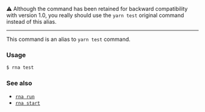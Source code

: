 ⚠️  Although the command has been retained for backward compatibility with version 1.0, you really should use the `yarn test` original command instead of this alias.

---

This command is an alias to `yarn test` command.

### Usage
```sh
$ rna test
```

### See also

* [`rna run`](../run/)
* [`rna start`](../start/)
